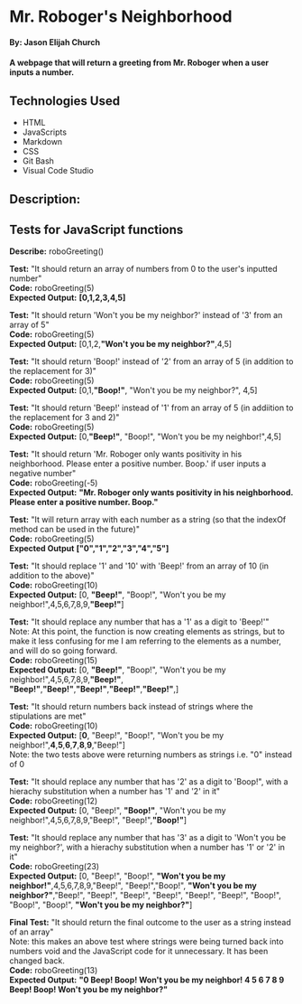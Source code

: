 # Mr. Roboger's Neighborhood

#### By: Jason Elijah Church

#### A webpage that will return a greeting from Mr. Roboger when a user inputs a number.

## Technologies Used

* HTML
* JavaScripts
* Markdown
* CSS
* Git Bash
* Visual Code Studio

## Description:

## Tests for JavaScript functions

**Describe:** roboGreeting()

**Test:** "It should return an array of numbers from 0 to the user's inputted number"\
**Code:** roboGreeting(5)\
**Expected Output:**
    **[0,1,2,3,4,5]**

**Test:** "It should return 'Won't you be my neighbor?' instead of '3' from an array of 5"\
**Code:** roboGreeting(5)\
**Expected Output:** 
    [0,1,2,**"Won't you be my neighbor?"**,4,5]

**Test:** "It should return 'Boop!' instead of '2' from an array of 5 (in addition to  the replacement for 3)"\
**Code:** roboGreeting(5)\
**Expected Output:** 
    [0,1,**"Boop!"**, "Won't you be my neighbor?", 4,5]

**Test:** "It should return 'Beep!' instead of '1' from an array of 5 (in addiition to the replacement for 3 and 2)"\
**Code:** roboGreeting(5)\
**Expected Output:** 
    [0,**"Beep!"**, "Boop!", "Won't you be my neighbor!",4,5]

**Test:** "It should return 'Mr. Roboger only wants positivity in his neighborhood. Please enter a positive number. Boop.' if user inputs a negative number"\
**Code:** roboGreeting(-5)\
**Expected Output:** 
    **"Mr. Roboger only wants positivity in his neighborhood. Please enter a positive number. Boop."**

**Test:** "It will return array with each number as a string (so that the indexOf method can be used in the future)"\
**Code:** roboGreeting(5)\
**Expected Output** 
    **["0","1","2","3","4","5"]**

**Test:** "It should replace '1' and '10' with 'Beep!' from an array of 10 (in addition to the above)"\
**Code:** roboGreeting(10)\
**Expected Output:** 
    [0, **"Beep!"**, "Boop!", "Won't you be my neighbor!",4,5,6,7,8,9,**"Beep!"**]

**Test:** "It should replace any number that has a '1' as a digit to 'Beep!'"\
    Note: At this point, the function is now creating elements as strings, but to make it less confusing for me I am referring to the elements as a number, and will do so going forward.\
**Code:** roboGreeting(15)\
**Expected Output:** 
    [0, **"Beep!"**, "Boop!", "Won't you be my neighbor!",4,5,6,7,8,9,**"Beep!"**, **"Beep!"**,**"Beep!"**,**"Beep!"**,**"Beep!"**,**"Beep!"**,]

**Test:** "It should return numbers back instead of strings where the stipulations are met"\
**Code:** roboGreeting(10)\
**Expected Output:** 
    [**0**, "Beep!", "Boop!", "Won't you be my neighbor!",**4**,**5**,**6**,**7**,**8**,**9**,"Beep!"]\
    Note: the two tests above were returning numbers as strings i.e. "0" instead of 0

**Test:** "It should replace any number that has '2' as a digit to 'Boop!", with a hierachy substitution when a number has '1' and '2' in it"\
**Code:** roboGreeting(12)\
**Expected Output:** 
    [0, "Beep!", **"Boop!"**, "Won't you be my neighbor!",4,5,6,7,8,9,"Beep!", "Beep!",**"Boop!"**]

**Test:** "It should replace any number that has '3' as a digit to 'Won't you be my neighbor?', with a hierachy substitution when a number has '1' or '2' in it"\
**Code:** roboGreeting(23)\
**Expected Output:** 
    [0, "Beep!", "Boop!", **"Won't you be my neighbor!"**,4,5,6,7,8,9,"Beep!", "Beep!","Boop!", **"Won't you be my neighbor?"**,"Beep!", "Beep!", "Beep!", "Beep!", "Beep!", "Beep!", "Boop!", "Boop!", "Boop!", **"Won't you be my neighbor?"**]

**Final Test:** "It should return the final outcome to the user as a string instead of an array"\
    Note: this makes an above test where strings were being turned back into numbers void and the JavaScript code for it unnecessary. It has been changed back.\
**Code:** roboGreeting(13)\
**Expected Output:** 
    **"0 Beep! Boop! Won't you be my neighbor! 4 5 6 7 8 9 Beep! Boop! Won't you be my neighbor?"**

